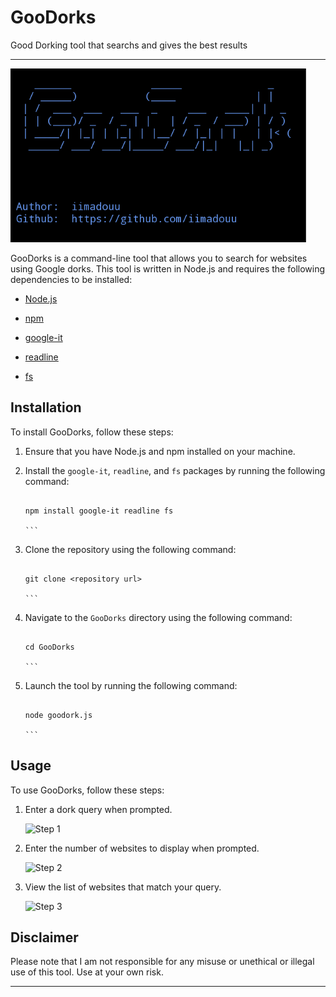 # GooDorks
Good Dorking tool that searchs and gives the best results


---


   ![Home ](images/home.png)


GooDorks is a command-line tool that allows you to search for websites using Google dorks. This tool is written in Node.js and requires the following dependencies to be installed:

* [Node.js](https://nodejs.org/en/)

* [npm](https://www.npmjs.com/)

* [google-it](https://www.npmjs.com/package/google-it)

* [readline](https://nodejs.org/api/readline.html)

* [fs](https://nodejs.org/api/fs.html)

## Installation

To install GooDorks, follow these steps:

1. Ensure that you have Node.js and npm installed on your machine.

2. Install the `google-it`, `readline`, and `fs` packages by running the following command:

   ````

   npm install google-it readline fs

   ```

3. Clone the repository using the following command:

   ````

   git clone <repository url>

   ```

4. Navigate to the `GooDorks` directory using the following command:

   ````

   cd GooDorks

   ```

5. Launch the tool by running the following command:

   ````

   node goodork.js

   ```

## Usage

To use GooDorks, follow these steps:

1. Enter a dork query when prompted.

   ![Step 1](images/step1.png)

2. Enter the number of websites to display when prompted.

   ![Step 2](images/step2.png)



3. View the list of websites that match your query.

   ![Step 3](images/step3.png)

## Disclaimer

Please note that I am not responsible for any misuse or unethical or illegal use of this tool. Use at your own risk.

---
